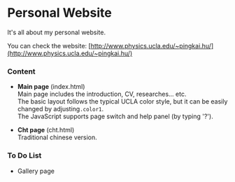 # Personal Website
It's all about my personal website. 

You can check the website: [http://www.physics.ucla.edu/~pingkai.hu/](http://www.physics.ucla.edu/~pingkai.hu/)

### Content
* **Main page** (index.html)  
Main page includes the introduction, CV, researches... etc.  
The basic layout follows the typical UCLA color style, but it can be easily changed by adjusting`.color1`.  
The JavaScript supports page switch and help panel (by typing '?').  
    
* **Cht page** (cht.html)  
Traditional chinese version.   

### To Do List
* Gallery page
